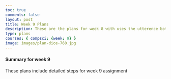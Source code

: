 ```yaml
---
toc: true
comments: false
layout: post
title: Week 9 Plans
description: These are the plans for week 8 with uses the utterence bot
type: plans
courses: { compsci: {week: 9} }
image: images/plan-dice-760.jpg
---
```



#### Summary for week 9
These plans include detailed steps for week 9 assignment
